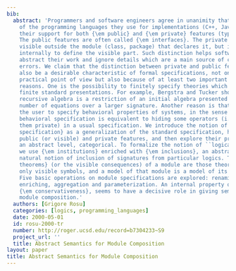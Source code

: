 ```yaml
---
bib:
  abstract: 'Programmers and software engineers agree in unanimity that a useful characteristic
    of the programming languages they use for implementations (C++, Java, etc.) is
    their support for both {\em public} and {\em private} features (types, functions).
    The public features are often called {\em interfaces}. The private part is not
    visible outside the module (class, package) that declares it, but it can be used
    internally to define the visible part. Such distinction helps software engineers
    abstract their work and ignore details which are a main source of confusion and
    errors. We claim that the distinction between private and public features might
    also be a desirable characteristic of formal specifications, not only from the
    practical point of view but also because of at least two important theoretical
    reasons. One is the possibility to finitely specify theories which do not admit
    finite standard presentations. For example, Bergstra and Tucker showed that any
    recursive algebra is a restriction of an initial algebra presented by a finite
    number of equations over a larger signature. Another reason is that it allows
    the user to specify behavioral properties of systems, in the sense that every
    behavioral specification is equivalent to hiding some operators (i.e., making
    them private) in a usual specification. We introduce the notion of {\em module
    specification} as a generalization of the standard specification, having both
    public (or visible) and private features, and then explore their properties at
    an abstract level, categorical. To formalize the notion of ``logical system''''
    we use {\em institutions} enriched with {\em inclusions}, an abstraction of the
    natural notion of inclusion of signatures from particular logics. The {\em visible
    theorems} (or the visible consequences) of a module are those theorems which contain
    only visible symbols, and a model of that module is a model of its visible consequences.
    Five basic operations on module specifications are explored: renaming, hiding,
    enriching, aggregation and parameterization. An internal property of modules,
    {\em conservativeness}, seems to have a decisive role in giving semantics for
    module composition.'
  authors: [Grigore Rosu]
  categories: [logics, programming_languages]
  date: 2000-05-01
  id: rosu-2000-tr
  number: http://roger.ucsd.edu/record=b7304233~S9
  project_url: ''
  title: Abstract Semantics for Module Composition
layout: paper
title: Abstract Semantics for Module Composition
---
```

